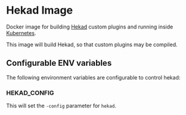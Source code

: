 # Hekad Image

Docker image for building [Hekad][hekad] custom plugins and running inside [Kubernetes][kube].

This image will build Hekad, so that custom plugins may be compiled.

## Configurable ENV variables

The following environment variables are configurable to control hekad:

### HEKAD_CONFIG

This will set the ```-config``` parameter for ```hekad```.

[hekad]: https://hekad.readthedocs.org "Hekad Documentation"
[kube]: http://kubernetes.io/
